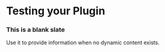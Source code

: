 # Testing your Plugin

<div class="blankslate with-background full-width">
    <div class="icon"><i class="octicon octicon-book"></i></div>
    <h3>This is a blank slate</h3>
    <p>Use it to provide information when no dynamic content exists.</p>
</div>